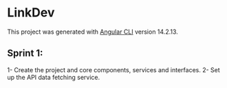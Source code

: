 # LinkDev

This project was generated with [Angular CLI](https://github.com/angular/angular-cli) version 14.2.13.

## Sprint 1:

1- Create the project and core components, services and interfaces.
2- Set up the API data fetching service.

